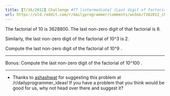 ```yaml
---
title: [7/16/2012] Challenge #77 [intermediate] (Last digit of factorial)
url: https://old.reddit.com/r/dailyprogrammer/comments/wn3ok/7162012_challenge_77_intermediate_last_digit_of/
---
```


The factorial of 10 is 3628800. The last non-zero digit of that factorial is 8.

Similarly, the last non-zero digit of the factorial of 10^3 is 2.

Compute the last non-zero digit of the factorial of 10^9 .

***

Bonus: Compute the last non-zero digit of the factorial of 10^100 .

***

* Thanks to [ashashwat](http://www.reddit.com/user/ashashwat) for suggesting this problem at /r/dailyprogrammer_ideas! If you have a problem that you think would be good for us, why not head over there and suggest it?
